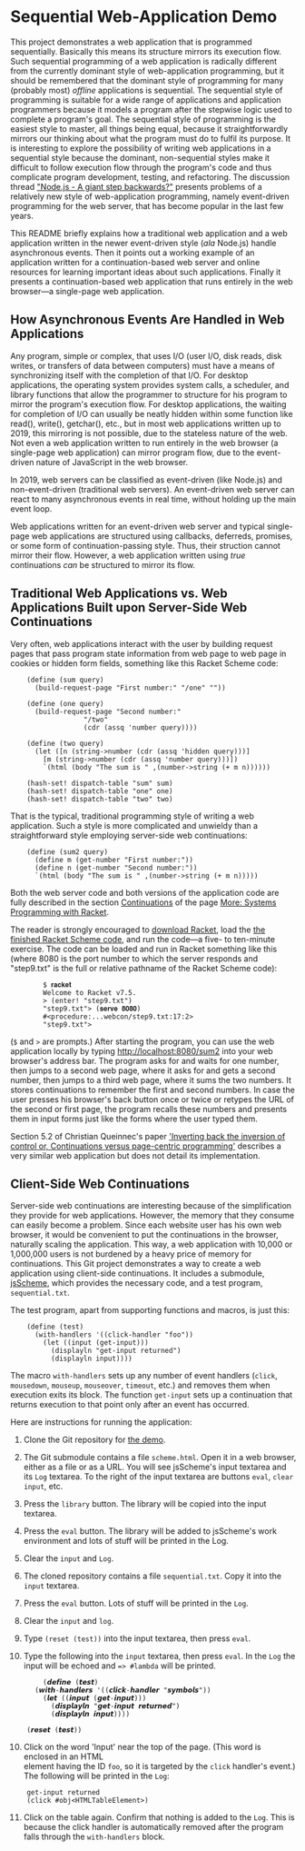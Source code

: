 # Sequential Web-Application Demo

This project demonstrates a web application that is programmed sequentially.
Basically this means its structure mirrors its execution flow.
Such sequential programming of a web application is radically different
from the currently dominant style of web-application programming, but it should
be remembered that the dominant style of programming for many (probably most)
*offline* applications is sequential. The sequential style of programming is
suitable for a wide range of applications and application programmers
because it models a program after the stepwise logic used to complete a
program's goal. The sequential style of programming is the easiest style to
master, all things being equal, because it straightforwardly mirrors our
thinking about what the program must do to fulfil its purpose.
It is interesting to explore the possibility of writing web applications
in a sequential style because the dominant, non-sequential styles
make it difficult to follow execution flow through the program's code
and thus complicate program development, testing, and refactoring.
The discussion thread
["Node.js - A giant step backwards?"](https://news.ycombinator.com/item?id=3510758)
presents problems of a relatively new style of web-application
programming, namely event-driven programming for the web server,
that has become popular in the last few years.

This README briefly explains how a traditional web application and a
web application written in the newer event-driven style (*ala* Node.js) handle
asynchronous events.
Then it points out a working example of an application written for a
continuation-based web server and online resources for learning important
ideas about such applications. Finally it presents a continuation-based
web application that runs entirely in the web browser&mdash;a single-page
web application.


## How Asynchronous Events Are Handled in Web Applications

Any program, simple or complex, that uses I/O (user I/O, disk reads,
disk writes, or transfers of data between computers) must have a means of
synchronizing itself with the completion of that I/O. For desktop applications,
the operating system provides system calls, a scheduler, and library functions
that allow the programmer to structure for his program to mirror
the program's execution flow. For desktop applications, the waiting
for completion of I/O can usually be neatly hidden within some function
like read(), write(), getchar(), etc., but in most web applications written
up to 2019, this mirroring is not possible, due to the stateless nature of
the web. Not even a web application written to run entirely in the
web browser (a single-page web application) can mirror program flow,
due to the event-driven nature of JavaScript in the web browser.

In 2019, web servers can be classified as event-driven (like Node.js) and
non-event-driven (traditional web servers). An event-driven web server
can react to many asynchronous events in real time, without holding up
the main event loop.

Web applications written for an event-driven web server and typical
single-page web applications are structured using callbacks, deferreds,
promises, or some form of continuation-passing style. Thus, their struction
cannot mirror their flow. However, a web application written using *true*
continuations *can* be structured to mirror its flow.


## Traditional Web Applications vs. Web Applications Built upon Server-Side Web Continuations

Very often, web applications interact with the user by building request
pages that pass program state information from web page to web page in
cookies or hidden form fields, something like this Racket Scheme code:

```
	(define (sum query)
	  (build-request-page "First number:" "/one" ""))
	 
	(define (one query)
	  (build-request-page "Second number:"
			      "/two"
			      (cdr (assq 'number query))))
	 
	(define (two query)
	  (let ([n (string->number (cdr (assq 'hidden query)))]
		[m (string->number (cdr (assq 'number query)))])
	    `(html (body "The sum is " ,(number->string (+ m n))))))
	 
	(hash-set! dispatch-table "sum" sum)
	(hash-set! dispatch-table "one" one)
	(hash-set! dispatch-table "two" two)
```

That is the typical, traditional programming style of writing a web application.
Such a style is more complicated and unwieldy than a straightforward style
employing server-side web continuations: 

```
	(define (sum2 query)
	  (define m (get-number "First number:"))
	  (define n (get-number "Second number:"))
	  `(html (body "The sum is " ,(number->string (+ m n)))))
```

Both the web server code and both versions of the application code are
fully described in the section
[Continuations](https://docs.racket-lang.org/more/#%28part._.Continuations%29)
of the page
[More: Systems Programming with Racket](https://docs.racket-lang.org/more/#%28part._.Continuations%29).

The reader is strongly encouraged to
[download Racket](https://download.racket-lang.org/), load the
[the finished Racket Scheme code](https://docs.racket-lang.org/more/step9.txt),
and run the code&mdash;a five- to ten-minute exercise.
The code can be loaded and run in Racket something like this (where 8080 is
the port number to which the server responds and "step9.txt" is the full or
relative pathname of the Racket Scheme code):

```
        $ 𝐫𝐚𝐜𝐤𝐞𝐭
        Welcome to Racket v7.5.
        > (enter! "step9.txt")
        "step9.txt"> (𝐬𝐞𝐫𝐯𝐞 𝟖𝟎𝟖𝟎)
        #<procedure:...webcon/step9.txt:17:2>
        "step9.txt"> 
```

(`$` and `>` are prompts.)
After starting the program, you can use the web application locally
by typing [http://localhost:8080/sum2](http://localhost:8080/sum2)
into your web browser's address bar.
The program asks for and waits for one number, then jumps to a second web page,
where it asks for and gets a second number, then jumps to a third web page,
where it sums the two
numbers. It stores continuations to remember the first and second numbers.
In case the user presses his browser's back button once or twice or retypes the
URL of the second or first page, the program recalls these numbers and
presents them in input forms just like the forms where the user typed them.

Section 5.2 of Christian Queinnec's paper
['Inverting back the inversion of control or, Continuations versus page-centric programming'](https://pages.lip6.fr/Christian.Queinnec/PDF/www.pdf)
describes a very similar web application but does not detail its implementation.


## Client-Side Web Continuations

Server-side web continuations are interesting because of the simplification
they provide for web applications. However, the memory that they consume
can easily become a problem. Since each website user has his own
web browser, it would be convenient to put the continuations in the browser,
naturally scaling the application.
This way, a web application with 10,000 or 1,000,000 users is not burdened
by a heavy price of memory for continuations.
This Git project demonstrates a way to create a web application using
client-side continuations. It includes a submodule,
[jsScheme](https://github.com/tomelam/jsScheme),
which provides the necessary code,
and a test program, ```sequential.txt```.

The test program, apart from supporting functions and macros,
is just this:

```
	(define (test)
	  (with-handlers '((click-handler "foo"))
	    (let ((input (get-input)))
	      (displayln "get-input returned")
	      (displayln input))))
```

The macro ```with-handlers``` sets up any number of
event handlers (```click```, ```mousedown```, ```mouseup```, ```mouseover```,
```timeout```, etc.)
and removes them when execution exits its block.
The function ```get-input``` sets up a continuation that returns
execution to that point only after an event has occurred.

Here are instructions for running the application:

1. Clone the Git repository for
[the demo](https://github.com/tomelam/sequential_web_app_demo).

2. The Git submodule contains a file ```scheme.html```. Open it in a
web browser, either as a file or as a URL. You will see jsScheme's input
textarea and its ```Log``` textarea. To the right of the input textarea are
buttons ```eval```, ```clear input```, etc.

3. Press the ```library``` button. The library will be copied into the input
textarea.

4. Press the ```eval``` button. The library will be added to jsScheme's
work environment and lots of stuff will be printed in the Log.

5. Clear the ```input``` and ```Log```.

6. The cloned repository contains a file ```sequential.txt```. Copy it
into the ```input``` textarea.

7. Press the ```eval``` button. Lots of stuff will be printed in the ```Log```.

8. Clear the ```input``` and ```log```.

9. Type ```(reset (test))``` into the input textarea, then press ```eval```.
9. Type the following into the ```input``` textarea, then press ```eval```.
In the ````Log```` the input will be echoed and ```=> #lambda``` will be
printed.

```
        (𝙙𝙚𝙛𝙞𝙣𝙚 (𝙩𝙚𝙨𝙩)
	  (𝙬𝙞𝙩𝙝-𝙝𝙖𝙣𝙙𝙡𝙚𝙧𝙨 '((𝙘𝙡𝙞𝙘𝙠-𝙝𝙖𝙣𝙙𝙡𝙚𝙧 "𝙨𝙮𝙢𝙗𝙤𝙡𝙨"))
	    (𝙡𝙚𝙩 ((𝙞𝙣𝙥𝙪𝙩 (𝙜𝙚𝙩-𝙞𝙣𝙥𝙪𝙩)))
	      (𝙙𝙞𝙨𝙥𝙡𝙖𝙮𝙡𝙣 "𝙜𝙚𝙩-𝙞𝙣𝙥𝙪𝙩 𝙧𝙚𝙩𝙪𝙧𝙣𝙚𝙙")
	      (𝙙𝙞𝙨𝙥𝙡𝙖𝙮𝙡𝙣 𝙞𝙣𝙥𝙪𝙩))))

	(𝙧𝙚𝙨𝙚𝙩 (𝙩𝙚𝙨𝙩))
```

10. Click on the word 'Input' near the top of the page. (This word is
enclosed in an HTML <div> element having the ID ```foo```,
so it is targeted by the ```click``` handler's
event.) The following will be printed in the ```Log```:
```
	get-input returned
	(click #obj<HTMLTableElement>)
```

11. Click on the table again. Confirm that nothing is added to the `Log`.
This is because the click handler is automatically removed after the
program falls through the `with-handlers` block.
